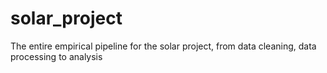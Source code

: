 # solar_project
The entire empirical pipeline for the solar project, from data cleaning, data processing to analysis 
